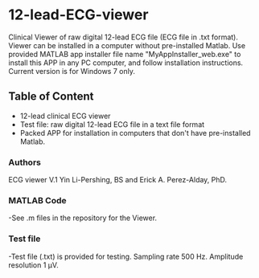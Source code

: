 # 12-lead-ECG-viewer
Clinical Viewer of raw digital 12-lead ECG file (ECG file in .txt format). Viewer can be installed in a computer without pre-installed Matlab. Use provided MATLAB app installer file name "MyAppInstaller_web.exe" to install this APP in any PC computer, and follow installation instructions.  Current version is for Windows 7 only.

 ## Table of Content
   - 12-lead clinical ECG viewer
   - Test file: raw digital 12-lead ECG file in a text file format
   - Packed APP for installation in computers that don't have pre-installed Matlab. 

   
 ### Authors
ECG viewer V.1
Yin Li-Pershing, BS and Erick A. Perez-Alday, PhD.

 
 ### MATLAB Code
-See .m files in the repository for the Viewer. 


 
### Test file
-Test file (.txt) is provided for testing. Sampling rate 500 Hz. Amplitude resolution 1 µV.

